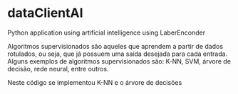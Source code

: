 # dataClientAI
Python application using artificial intelligence using LaberEnconder

Algoritmos supervisionados são aqueles que aprendem a partir de dados rotulados, ou seja, que já possuem uma saída desejada para cada entrada.
Alguns exemplos de algoritmos supervisionados são: K-NN, SVM, árvore de decisão, rede neural, entre outros.

Neste código se implementou K-NN e o árvore de decisões
